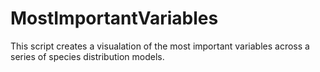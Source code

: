 # MostImportantVariables

This script creates a visualation of the most important variables across a series of species distribution models.
